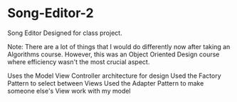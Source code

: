# Song-Editor-2


Song Editor Designed for class project.

Note: There are a lot of things that I would do differently now after taking an Algorithms course.
However, this was an Object Oriented Design course where efficiency wasn't the most crucial aspect. 

Uses the Model View Controller architecture for design
Used the Factory Pattern to select between Views
Used the Adapter Pattern to make someone else's View work with my model
